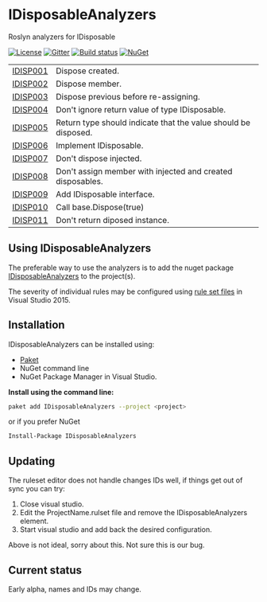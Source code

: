 # IDisposableAnalyzers
Roslyn analyzers for IDisposable

[![License](https://img.shields.io/badge/license-MIT-blue.svg)](LICENSE.md)
[![Gitter](https://badges.gitter.im/DotNetAnalyzers/IDisposableAnalyzers.svg)](https://gitter.im/DotNetAnalyzers/IDisposableAnalyzers?utm_source=badge&utm_medium=badge&utm_campaign=pr-badge&utm_content=badge)
[![Build status](https://ci.appveyor.com/api/projects/status/nt35pbd1r08vj2m8/branch/master?svg=true)](https://ci.appveyor.com/project/JohanLarsson/idisposableanalyzers/branch/master)
[![NuGet](https://img.shields.io/nuget/v/IDisposableAnalyzers.svg)](https://www.nuget.org/packages/IDisposableAnalyzers/)

<!-- start generated table -->
<table>
<tr>
  <td><a href="https://github.com/DotNetAnalyzers/IDisposableAnalyzers/blob/master/documentation/IDISP001.md">IDISP001</a></td>
  <td>Dispose created.</td>
</tr>
<tr>
  <td><a href="https://github.com/DotNetAnalyzers/IDisposableAnalyzers/blob/master/documentation/IDISP002.md">IDISP002</a></td>
  <td>Dispose member.</td>
</tr>
<tr>
  <td><a href="https://github.com/DotNetAnalyzers/IDisposableAnalyzers/blob/master/documentation/IDISP003.md">IDISP003</a></td>
  <td>Dispose previous before re-assigning.</td>
</tr>
<tr>
  <td><a href="https://github.com/DotNetAnalyzers/IDisposableAnalyzers/blob/master/documentation/IDISP004.md">IDISP004</a></td>
  <td>Don't ignore return value of type IDisposable.</td>
</tr>
<tr>
  <td><a href="https://github.com/DotNetAnalyzers/IDisposableAnalyzers/blob/master/documentation/IDISP005.md">IDISP005</a></td>
  <td>Return type should indicate that the value should be disposed.</td>
</tr>
<tr>
  <td><a href="https://github.com/DotNetAnalyzers/IDisposableAnalyzers/blob/master/documentation/IDISP006.md">IDISP006</a></td>
  <td>Implement IDisposable.</td>
</tr>
<tr>
  <td><a href="https://github.com/DotNetAnalyzers/IDisposableAnalyzers/blob/master/documentation/IDISP007.md">IDISP007</a></td>
  <td>Don't dispose injected.</td>
</tr>
<tr>
  <td><a href="https://github.com/DotNetAnalyzers/IDisposableAnalyzers/blob/master/documentation/IDISP008.md">IDISP008</a></td>
  <td>Don't assign member with injected and created disposables.</td>
</tr>
<tr>
  <td><a href="https://github.com/DotNetAnalyzers/IDisposableAnalyzers/blob/master/documentation/IDISP009.md">IDISP009</a></td>
  <td>Add IDisposable interface.</td>
</tr>
<tr>
  <td><a href="https://github.com/DotNetAnalyzers/IDisposableAnalyzers/blob/master/documentation/IDISP010.md">IDISP010</a></td>
  <td>Call base.Dispose(true)</td>
</tr>
<tr>
  <td><a href="https://github.com/DotNetAnalyzers/IDisposableAnalyzers/blob/master/documentation/IDISP011.md">IDISP011</a></td>
  <td>Don't return diposed instance.</td>
</tr>
<table>
<!-- end generated table -->

## Using IDisposableAnalyzers

The preferable way to use the analyzers is to add the nuget package [IDisposableAnalyzers](https://www.nuget.org/packages/IDisposableAnalyzers/)
to the project(s).

The severity of individual rules may be configured using [rule set files](https://msdn.microsoft.com/en-us/library/dd264996.aspx)
in Visual Studio 2015.

## Installation

IDisposableAnalyzers can be installed using:
- [Paket](https://fsprojects.github.io/Paket/) 
- NuGet command line
- NuGet Package Manager in Visual Studio.


**Install using the command line:**
```bash
paket add IDisposableAnalyzers --project <project>
```

or if you prefer NuGet
```bash
Install-Package IDisposableAnalyzers
```

## Updating

The ruleset editor does not handle changes IDs well, if things get out of sync you can try:

1) Close visual studio.
2) Edit the ProjectName.rulset file and remove the IDisposableAnalyzers element.
3) Start visual studio and add back the desired configuration.

Above is not ideal, sorry about this. Not sure this is our bug.


## Current status

Early alpha, names and IDs may change.
